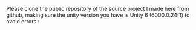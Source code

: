 Please clone the public repository of the source project I made here from github, making sure the unity version you have is Unity 6 (6000.0.24f1) to avoid errors :
